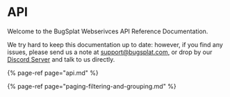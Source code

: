 # API

Welcome to the BugSplat Webserivces API Reference Documentation.

We try hard to keep this documentation up to date: however, if you find any issues, please send us a note at [support@bugsplat.com,](mailto:support@bugsplat.com) or drop by our [Discord Server](https://discord.bugsplat.com/) and talk to us directly.

{% page-ref page="api.md" %}

{% page-ref page="paging-filtering-and-grouping.md" %}



